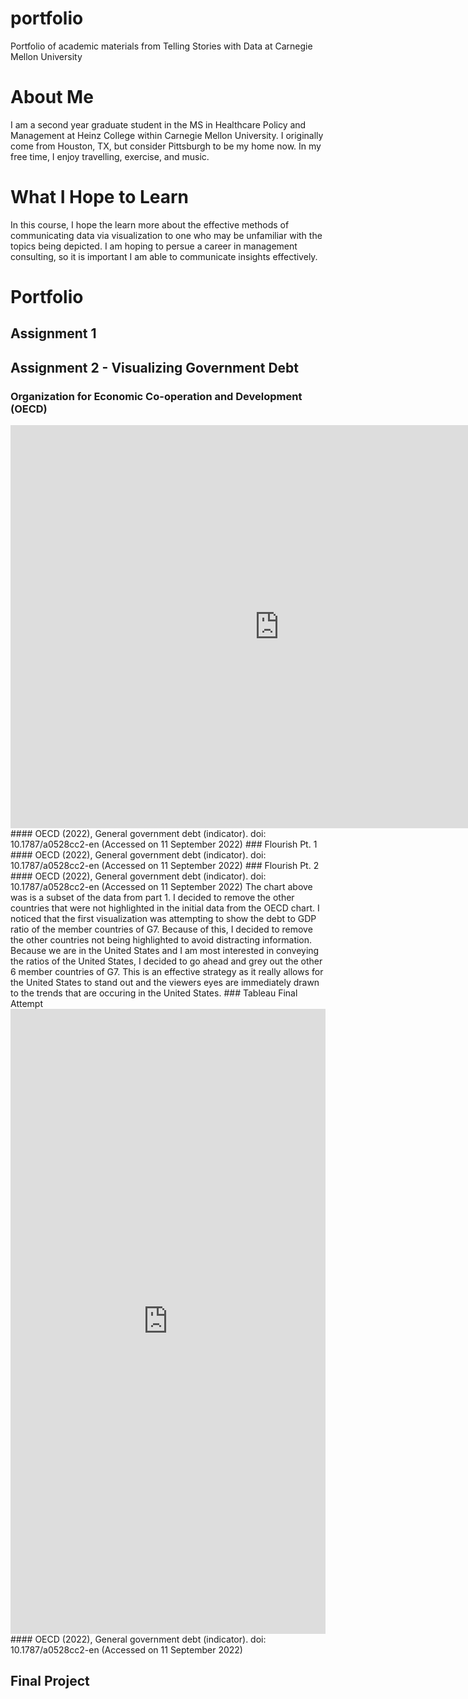 # portfolio
Portfolio of academic materials from Telling Stories with Data at Carnegie Mellon University

# About Me
I am a second year graduate student in the MS in Healthcare Policy and Management at Heinz College within Carnegie Mellon University. I originally come from Houston, TX, but consider Pittsburgh to be my home now. In my free time, I enjoy travelling, exercise, and music.

# What I Hope to Learn
In this course, I hope the learn more about the effective methods of communicating data via visualization to one who may be unfamiliar with the topics being depicted. I am hoping to persue a career in management consulting, so it is important I am able to communicate insights effectively.

# Portfolio

## Assignment 1

## Assignment 2 - Visualizing Government Debt
### Organization for Economic Co-operation and Development (OECD)
<iframe src="https://data.oecd.org/chart/6Ogp" width="860" height="645" style="border: 0" mozallowfullscreen="true" webkitallowfullscreen="true" allowfullscreen="true"><a href="https://data.oecd.org/chart/6Ogp" target="_blank">OECD Chart: General government debt, Total, % of GDP, Annual, 2021</a></iframe>
#### OECD (2022), General government debt (indicator). doi: 10.1787/a0528cc2-en (Accessed on 11 September 2022)
### Flourish Pt. 1
<div class="flourish-embed flourish-chart" data-src="visualisation/11154504"><script src="https://public.flourish.studio/resources/embed.js"></script></div>
#### OECD (2022), General government debt (indicator). doi: 10.1787/a0528cc2-en (Accessed on 11 September 2022)
### Flourish Pt. 2
<div class="flourish-embed flourish-chart" data-src="visualisation/11161279"><script src="https://public.flourish.studio/resources/embed.js"></script></div>
#### OECD (2022), General government debt (indicator). doi: 10.1787/a0528cc2-en (Accessed on 11 September 2022)
The chart above was is a subset of the data from part 1. I decided to remove the other countries that were not highlighted in the initial data from the OECD chart. I noticed that the first visualization was attempting to show the debt to GDP ratio of the member countries of G7. Because of this, I decided to remove the other countries not being highlighted to avoid distracting information. 
Because we are in the United States and I am most interested in conveying the ratios of the United States, I decided to go ahead and grey out the other 6 member countries of G7. This is an effective strategy as it really allows for the United States to stand out and the viewers eyes are immediately drawn to the trends that are occuring in the United States.
### Tableau Final Attempt
<iframe src="https://public.tableau.com/views/Debt_GDP_Ratio/DebttoGDPRatio?:showVizHome=no&:embed=true" width="100%" height="1000" seamless frameborder="0" scrolling="no"></iframe>
#### OECD (2022), General government debt (indicator). doi: 10.1787/a0528cc2-en (Accessed on 11 September 2022)

## Final Project
